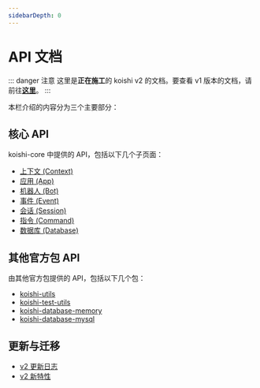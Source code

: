 ```yaml
---
sidebarDepth: 0
---
```


# API 文档

::: danger 注意
这里是**正在施工**的 koishi v2 的文档。要查看 v1 版本的文档，请前往[**这里**](/v1/)。
:::

本栏介绍的内容分为三个主要部分：

## 核心 API

koishi-core 中提供的 API，包括以下几个子页面：

- [上下文 (Context)](./context.md)
- [应用 (App)](./app.md)
- [机器人 (Bot)](./bot.md)
- [事件 (Event)](./event.md)
- [会话 (Session)](./session.md)
- [指令 (Command)](./command.md)
- [数据库 (Database)](./database.md)

## 其他官方包 API

由其他官方包提供的 API，包括以下几个包：

- [koishi-utils](./utils.md)
- [koishi-test-utils](./test-utils.md)
- [koishi-database-memory](./database/memory.md)
- [koishi-database-mysql](./database/mysql.md)

## 更新与迁移

- [v2 更新日志](./changelog.md)
- [v2 新特性](./new-in-v2.md)
